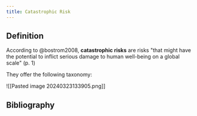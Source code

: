 ```yaml
---
title: Catastrophic Risk
---
```


## Definition

According to @bostrom2008, **catastrophic risks** are risks "that might have the
potential to inflict serious damage to human well-being on a global scale"
(p. 1)

They offer the following taxonomy:

![[Pasted image 20240323133905.png]]

## Bibliography
